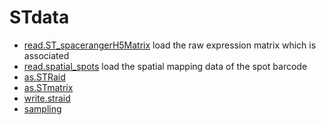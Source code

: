 # STdata



+ [read.ST_spacerangerH5Matrix](STdata/read.ST_spacerangerH5Matrix.1) load the raw expression matrix which is associated
+ [read.spatial_spots](STdata/read.spatial_spots.1) load the spatial mapping data of the spot barcode 
+ [as.STRaid](STdata/as.STRaid.1) 
+ [as.STmatrix](STdata/as.STmatrix.1) 
+ [write.straid](STdata/write.straid.1) 
+ [sampling](STdata/sampling.1) 

